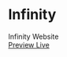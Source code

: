 # Infinity
Infinity Website
<br />
<a href="https://adelsherif.github.io/Infinity/">Preview Live<a/>
  <br/>
  <br/>
  <img src="" />
